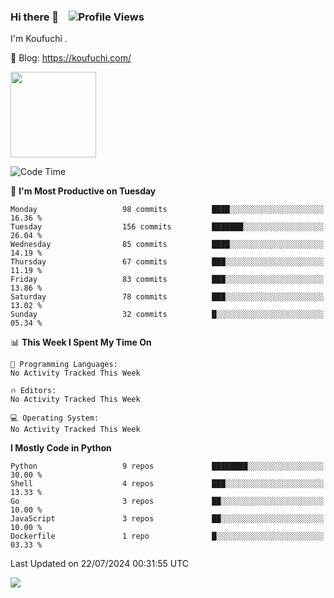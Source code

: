 ### Hi there 👋 &nbsp;&nbsp; ![Profile Views](https://komarev.com/ghpvc/?username=Koufuchi&base=200)

I'm Koufuchi . 

📔 Blog: <https://koufuchi.com/>

<img align="" height="137px" src="https://github-readme-stats-seven-nu-30.vercel.app/api?username=Koufuchi&hide=issues,contribs&hide_rank=true&show_icons=true&line_height=21&theme=radical&locale=en" />
<!-- <img align="" height="137px" src="https://github-readme-stats-seven-nu-30.vercel.app/api/top-langs/?username=Koufuchi&layout=compact&hide=blade,html,css,pug,scss&theme=radical&locale=en" /> -->

<!--START_SECTION:waka-->
![Code Time](http://img.shields.io/badge/Code%20Time-626%20hrs%2043%20mins-blue)

📅 **I'm Most Productive on Tuesday** 

```text
Monday                   98 commits          ████░░░░░░░░░░░░░░░░░░░░░   16.36 % 
Tuesday                  156 commits         ███████░░░░░░░░░░░░░░░░░░   26.04 % 
Wednesday                85 commits          ████░░░░░░░░░░░░░░░░░░░░░   14.19 % 
Thursday                 67 commits          ███░░░░░░░░░░░░░░░░░░░░░░   11.19 % 
Friday                   83 commits          ███░░░░░░░░░░░░░░░░░░░░░░   13.86 % 
Saturday                 78 commits          ███░░░░░░░░░░░░░░░░░░░░░░   13.02 % 
Sunday                   32 commits          █░░░░░░░░░░░░░░░░░░░░░░░░   05.34 % 
```


📊 **This Week I Spent My Time On** 

```text
💬 Programming Languages: 
No Activity Tracked This Week

🔥 Editors: 
No Activity Tracked This Week

💻 Operating System: 
No Activity Tracked This Week
```

**I Mostly Code in Python** 

```text
Python                   9 repos             ████████░░░░░░░░░░░░░░░░░   30.00 % 
Shell                    4 repos             ███░░░░░░░░░░░░░░░░░░░░░░   13.33 % 
Go                       3 repos             ██░░░░░░░░░░░░░░░░░░░░░░░   10.00 % 
JavaScript               3 repos             ██░░░░░░░░░░░░░░░░░░░░░░░   10.00 % 
Dockerfile               1 repo              █░░░░░░░░░░░░░░░░░░░░░░░░   03.33 % 
```




 Last Updated on 22/07/2024 00:31:55 UTC
<!--END_SECTION:waka-->

![](https://hit.yhype.me/github/profile?user_id=46078832)
